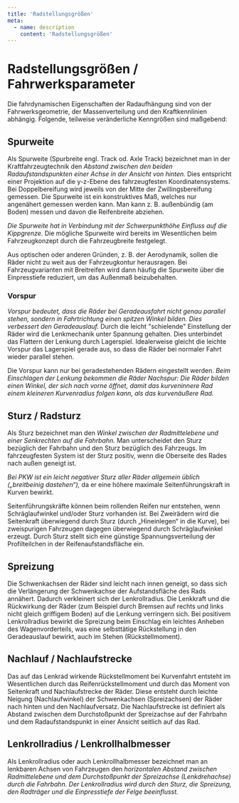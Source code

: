 ```yaml
---
title: 'Radstellungsgrößen'
meta:
  - name: description
    content: 'Radstellungsgrößen'
---
```


<infoBox>

# Radstellungsgrößen / Fahrwerksparameter

Die fahrdynamischen Eigenschaften der Radaufhängung sind von der Fahrwerksgeometrie, der Massenverteilung und den Kraftkennlinien abhängig. Folgende, teilweise veränderliche Kenngrößen sind maßgebend:

</infoBox>

<newSection title="Spurweite">

## Spurweite

Als Spurweite (Spurbreite engl. Track od. Axle Track) bezeichnet man in der Kraftfahrzeugtechnik den *Abstand zwischen den beiden Radaufstandspunkten einer Achse in der Ansicht von hinten.* Dies entspricht einer Projektion auf die y-z-Ebene des fahrzeugfesten Koordinatensystems. Bei Doppelbereifung wird jeweils von der Mitte der Zwillingsbereifung gemessen. Die Spurweite ist ein konstruktives Maß, welches nur angenähert gemessen werden kann. Man kann z. B. außenbündig (am Boden) messen und davon die Reifenbreite abziehen.

*Die Spurweite hat in Verbindung mit der Schwerpunkthöhe Einfluss auf die Kippgrenze.* Die mögliche Spurweite wird bereits im Wesentlichen beim Fahrzeugkonzept durch die Fahrzeugbreite festgelegt.

Aus optischen oder anderen Gründen, z. B. der Aerodynamik, sollen die Räder nicht zu weit aus der Fahrzeugkontur herausragen. Bei Fahrzeugvarianten mit Breitreifen wird dann häufig die Spurweite über die Einpresstiefe reduziert, um das Außenmaß beizubehalten.


### Vorspur

*Vorspur bedeutet, dass die Räder bei Geradeausfahrt nicht genau parallel stehen, sondern in Fahrtrichtung einen spitzen Winkel bilden. Dies verbessert den Geradeauslauf.* Durch die leicht "schielende" Einstellung der Räder wird die Lenkmechanik unter Spannung gehalten. Dies unterbindet das Flattern der Lenkung durch Lagerspiel. Idealerweise gleicht die leichte Vorspur das Lagerspiel gerade aus, so dass die Räder bei normaler Fahrt wieder parallel stehen.

Die Vorspur kann nur bei geradestehenden Rädern eingestellt werden. *Beim Einschlagen der Lenkung bekommen die Räder Nachspur: Die Räder bilden einen Winkel, der sich nach vorne öffnet, damit das kurveninnere Rad einem kleineren Kurvenradius folgen kann, als das kurvenäußere Rad.*


<YouTube videoid="L0qaih0wTZE" start="9" desc="Spurweite, Vorspur, Nachspur" />

</newSection>

<newSection title="Sturz / Radsturz">

## Sturz / Radsturz

Als Sturz bezeichnet man den *Winkel zwischen der Radmittelebene und einer Senkrechten auf die Fahrbahn.* Man unterscheidet den Sturz bezüglich der Fahrbahn und den Sturz bezüglich des Fahrzeugs. Im fahrzeugfesten System ist der Sturz positiv, wenn die Oberseite des Rades nach außen geneigt ist.

*Bei PKW ist ein leicht negativer Sturz aller Räder allgemein üblich („breitbeinig dastehen“),* da er eine höhere maximale Seitenführungskraft in Kurven bewirkt.

Seitenführungskräfte können beim rollenden Reifen nur entstehen, wenn Schräglaufwinkel und/oder Sturz vorhanden ist. Bei Zweirädern wird die Seitenkraft überwiegend durch Sturz (durch „Hineinlegen“ in die Kurve), bei zweispurigen Fahrzeugen dagegen überwiegend durch Schräglaufwinkel erzeugt. Durch Sturz stellt sich eine günstige Spannungsverteilung der Profilteilchen in der Reifenaufstandsfläche ein. 

<YouTube videoid="sCOxpoEDZBg" start="9" desc="Sturz" />

</newSection>

<newSection title="Spreizung">

## Spreizung

Die Schwenkachsen der Räder sind leicht nach innen geneigt, so dass sich die Verlängerung der Schwenkachse der Aufstandsfläche des Rads annähert. Dadurch verkleinert sich der Lenkrollradius. Die Lenkkraft und die Rückwirkung der Räder (zum Beispiel durch Bremsen auf rechts und links nicht gleich griffigem Boden) auf die Lenkung verringern sich. Bei positivem Lenkrollradius bewirkt die Spreizung beim Einschlag ein leichtes Anheben des Wagenvorderteils, was eine selbsttätige Rückstellung in den Geradeauslauf bewirkt, auch im Stehen (Rückstellmoment).

<YouTube videoid="GSP6LTJwT1E" start="9" desc="Spreizung" />

</newSection>

<newSection title="Nachlauf">

## Nachlauf / Nachlaufstrecke

Das auf das Lenkrad wirkende Rückstellmoment bei Kurvenfahrt entsteht im Wesentlichen durch das Reifenrückstellmoment und durch das Moment von Seitenkraft und Nachlaufstrecke der Räder. Diese entsteht durch leichte Neigung (Nachlaufwinkel) der Schwenkachsen (Spreizachsen) der Räder nach hinten und den Nachlaufversatz. Die Nachlaufstrecke ist definiert als Abstand zwischen dem Durchstoßpunkt der Spreizachse auf der Fahrbahn und dem Radaufstandspunkt in einer Ansicht seitlich auf das Rad.

<YouTube videoid="IkGsruoOTbk" start="9" desc="Nachlauf" />

</newSection>

<newSection title="Lenkrollradius">

## Lenkrollradius / Lenkrollhalbmesser

Als Lenkrollradius oder auch Lenkrollhalbmesser bezeichnet man an lenkbaren Achsen von Fahrzeugen den *horizontalen Abstand zwischen Radmittelebene und dem Durchstoßpunkt der Spreizachse (Lenkdrehachse) durch die Fahrbahn. Der Lenkrollradius wird durch den Sturz, die Spreizung, den Radträger und die Einpresstiefe der Felge beeinflusst.*

<YouTube videoid="mnH3IplIIls" start="9" desc="Lenkrollradius" />

</newSection>